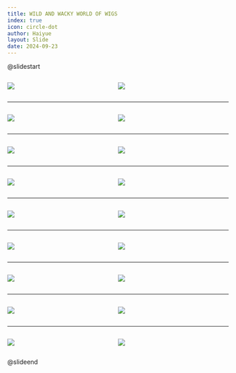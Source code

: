 ```yaml
---
title: WILD AND WACKY WORLD OF WIGS
index: true
icon: circle-dot
author: Haiyue
layout: Slide
date: 2024-09-23
---
```

 
@slidestart

<div style="display:flex">
<div style="flex:1">

![](https://raw.githubusercontent.com/yclord/reading/refs/heads/master/english/Level-Y/WILD%20AND%20WACKY%20WORLD%20OF%20WIGS/001.webp)
</div>
<div style="flex:1">

![](https://raw.githubusercontent.com/yclord/reading/refs/heads/master/english/Level-Y/WILD%20AND%20WACKY%20WORLD%20OF%20WIGS/002.webp)
</div>
</div>

---

<div style="display:flex">
<div style="flex:1">

![](https://raw.githubusercontent.com/yclord/reading/refs/heads/master/english/Level-Y/WILD%20AND%20WACKY%20WORLD%20OF%20WIGS/003.webp)
</div>
<div style="flex:1">

![](https://raw.githubusercontent.com/yclord/reading/refs/heads/master/english/Level-Y/WILD%20AND%20WACKY%20WORLD%20OF%20WIGS/004.webp)
</div>
</div>

---

<div style="display:flex">
<div style="flex:1">

![](https://raw.githubusercontent.com/yclord/reading/refs/heads/master/english/Level-Y/WILD%20AND%20WACKY%20WORLD%20OF%20WIGS/005.webp)
</div>
<div style="flex:1">

![](https://raw.githubusercontent.com/yclord/reading/refs/heads/master/english/Level-Y/WILD%20AND%20WACKY%20WORLD%20OF%20WIGS/006.webp)
</div>
</div>

---

<div style="display:flex">
<div style="flex:1">

![](https://raw.githubusercontent.com/yclord/reading/refs/heads/master/english/Level-Y/WILD%20AND%20WACKY%20WORLD%20OF%20WIGS/007.webp)
</div>
<div style="flex:1">

![](https://raw.githubusercontent.com/yclord/reading/refs/heads/master/english/Level-Y/WILD%20AND%20WACKY%20WORLD%20OF%20WIGS/008.webp)
</div>
</div>

---

<div style="display:flex">
<div style="flex:1">

![](https://raw.githubusercontent.com/yclord/reading/refs/heads/master/english/Level-Y/WILD%20AND%20WACKY%20WORLD%20OF%20WIGS/009.webp)
</div>
<div style="flex:1">

![](https://raw.githubusercontent.com/yclord/reading/refs/heads/master/english/Level-Y/WILD%20AND%20WACKY%20WORLD%20OF%20WIGS/010.webp)
</div>
</div>

---

<div style="display:flex">
<div style="flex:1">

![](https://raw.githubusercontent.com/yclord/reading/refs/heads/master/english/Level-Y/WILD%20AND%20WACKY%20WORLD%20OF%20WIGS/011.webp)
</div>
<div style="flex:1">

![](https://raw.githubusercontent.com/yclord/reading/refs/heads/master/english/Level-Y/WILD%20AND%20WACKY%20WORLD%20OF%20WIGS/012.webp)
</div>
</div>

---

<div style="display:flex">
<div style="flex:1">

![](https://raw.githubusercontent.com/yclord/reading/refs/heads/master/english/Level-Y/WILD%20AND%20WACKY%20WORLD%20OF%20WIGS/013.webp)
</div>
<div style="flex:1">

![](https://raw.githubusercontent.com/yclord/reading/refs/heads/master/english/Level-Y/WILD%20AND%20WACKY%20WORLD%20OF%20WIGS/014.webp)
</div>
</div>

---

<div style="display:flex">
<div style="flex:1">

![](https://raw.githubusercontent.com/yclord/reading/refs/heads/master/english/Level-Y/WILD%20AND%20WACKY%20WORLD%20OF%20WIGS/015.webp)
</div>
<div style="flex:1">

![](https://raw.githubusercontent.com/yclord/reading/refs/heads/master/english/Level-Y/WILD%20AND%20WACKY%20WORLD%20OF%20WIGS/016.webp)
</div>
</div>

---

<div style="display:flex">
<div style="flex:1">

![](https://raw.githubusercontent.com/yclord/reading/refs/heads/master/english/Level-Y/WILD%20AND%20WACKY%20WORLD%20OF%20WIGS/017.webp)
</div>
<div style="flex:1">

![](https://raw.githubusercontent.com/yclord/reading/refs/heads/master/english/Level-Y/WILD%20AND%20WACKY%20WORLD%20OF%20WIGS/018.webp)
</div>
</div>

@slideend